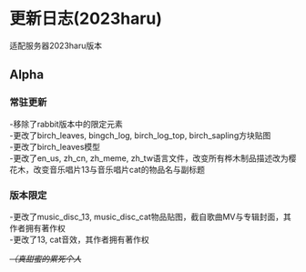 # 更新日志(2023haru)

适配服务器2023haru版本

## Alpha

### 常驻更新

-移除了rabbit版本中的限定元素  
-更改了birch_leaves, bingch_log, birch_log_top, birch_sapling方块贴图  
-更改了birch_leaves模型  
-更改了en_us, zh_cn, zh_meme, zh_tw语言文件，改变所有桦木制品描述改为樱花木，改变音乐唱片13与音乐唱片cat的物品名与副标题

### 版本限定

-更改了music_disc_13, music_disc_cat物品贴图，截自歌曲MV与专辑封面，其作者拥有著作权  
-更改了13, cat音效，其作者拥有著作权  

*<del>（真甜蜜的累死个人</del>*
